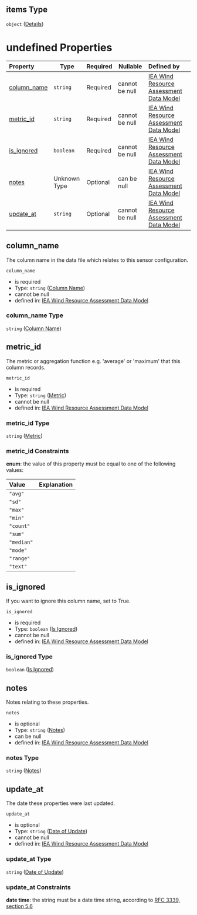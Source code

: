 ## items Type

`object` ([Details](iea43_wra_data_model-properties-measurement-location-measurement-location-properties-measurement-point-items-properties-sensor-configuration-items-properties-column-names-items.md))

# undefined Properties

| Property                    | Type         | Required | Nullable       | Defined by                                                                                                                                                                                                                                                                                                                                                                                                                                                                                                                                       |
| :-------------------------- | ------------ | -------- | -------------- | :----------------------------------------------------------------------------------------------------------------------------------------------------------------------------------------------------------------------------------------------------------------------------------------------------------------------------------------------------------------------------------------------------------------------------------------------------------------------------------------------------------------------------------------------- |
| [column_name](#column_name) | `string`     | Required | cannot be null | [IEA Wind Resource Assessment Data Model](iea43_wra_data_model-properties-measurement-location-measurement-location-properties-measurement-point-items-properties-sensor-configuration-items-properties-column-names-items-properties-column-name.md "https&#x3A;//raw.githubusercontent.com/IEA-Task-43/digital_wra_data_standard/master/schema/iea43_wra_data_model.schema.json#/properties/measurement_location/items/properties/measurement_point/items/properties/sensor_config/items/properties/column_name/items/properties/column_name") |
| [metric_id](#metric_id)     | `string`     | Required | cannot be null | [IEA Wind Resource Assessment Data Model](iea43_wra_data_model-properties-measurement-location-measurement-location-properties-measurement-point-items-properties-sensor-configuration-items-properties-column-names-items-properties-metric.md "https&#x3A;//raw.githubusercontent.com/IEA-Task-43/digital_wra_data_standard/master/schema/iea43_wra_data_model.schema.json#/properties/measurement_location/items/properties/measurement_point/items/properties/sensor_config/items/properties/column_name/items/properties/metric_id")        |
| [is_ignored](#is_ignored)   | `boolean`    | Required | cannot be null | [IEA Wind Resource Assessment Data Model](iea43_wra_data_model-properties-measurement-location-measurement-location-properties-measurement-point-items-properties-sensor-configuration-items-properties-column-names-items-properties-is-ignored.md "https&#x3A;//raw.githubusercontent.com/IEA-Task-43/digital_wra_data_standard/master/schema/iea43_wra_data_model.schema.json#/properties/measurement_location/items/properties/measurement_point/items/properties/sensor_config/items/properties/column_name/items/properties/is_ignored")   |
| [notes](#notes)             | Unknown Type | Optional | can be null    | [IEA Wind Resource Assessment Data Model](iea43_wra_data_model-definitions-notes.md "https&#x3A;//raw.githubusercontent.com/IEA-Task-43/digital_wra_data_standard/master/schema/iea43_wra_data_model.schema.json#/properties/measurement_location/items/properties/measurement_point/items/properties/sensor_config/items/properties/column_name/items/properties/notes")                                                                                                                                                                        |
| [update_at](#update_at)     | `string`     | Optional | cannot be null | [IEA Wind Resource Assessment Data Model](iea43_wra_data_model-definitions-date-of-update.md "https&#x3A;//raw.githubusercontent.com/IEA-Task-43/digital_wra_data_standard/master/schema/iea43_wra_data_model.schema.json#/properties/measurement_location/items/properties/measurement_point/items/properties/sensor_config/items/properties/column_name/items/properties/update_at")                                                                                                                                                           |

## column_name

The column name in the data file which relates to this sensor configuration.


`column_name`

-   is required
-   Type: `string` ([Column Name](iea43_wra_data_model-properties-measurement-location-measurement-location-properties-measurement-point-items-properties-sensor-configuration-items-properties-column-names-items-properties-column-name.md))
-   cannot be null
-   defined in: [IEA Wind Resource Assessment Data Model](iea43_wra_data_model-properties-measurement-location-measurement-location-properties-measurement-point-items-properties-sensor-configuration-items-properties-column-names-items-properties-column-name.md "https&#x3A;//raw.githubusercontent.com/IEA-Task-43/digital_wra_data_standard/master/schema/iea43_wra_data_model.schema.json#/properties/measurement_location/items/properties/measurement_point/items/properties/sensor_config/items/properties/column_name/items/properties/column_name")

### column_name Type

`string` ([Column Name](iea43_wra_data_model-properties-measurement-location-measurement-location-properties-measurement-point-items-properties-sensor-configuration-items-properties-column-names-items-properties-column-name.md))

## metric_id

The metric or aggregation function e.g. 'average' or 'maximum' that this column records.


`metric_id`

-   is required
-   Type: `string` ([Metric](iea43_wra_data_model-properties-measurement-location-measurement-location-properties-measurement-point-items-properties-sensor-configuration-items-properties-column-names-items-properties-metric.md))
-   cannot be null
-   defined in: [IEA Wind Resource Assessment Data Model](iea43_wra_data_model-properties-measurement-location-measurement-location-properties-measurement-point-items-properties-sensor-configuration-items-properties-column-names-items-properties-metric.md "https&#x3A;//raw.githubusercontent.com/IEA-Task-43/digital_wra_data_standard/master/schema/iea43_wra_data_model.schema.json#/properties/measurement_location/items/properties/measurement_point/items/properties/sensor_config/items/properties/column_name/items/properties/metric_id")

### metric_id Type

`string` ([Metric](iea43_wra_data_model-properties-measurement-location-measurement-location-properties-measurement-point-items-properties-sensor-configuration-items-properties-column-names-items-properties-metric.md))

### metric_id Constraints

**enum**: the value of this property must be equal to one of the following values:

| Value      | Explanation |
| :--------- | ----------- |
| `"avg"`    |             |
| `"sd"`     |             |
| `"max"`    |             |
| `"min"`    |             |
| `"count"`  |             |
| `"sum"`    |             |
| `"median"` |             |
| `"mode"`   |             |
| `"range"`  |             |
| `"text"`   |             |

## is_ignored

If you want to ignore this column name, set to True.


`is_ignored`

-   is required
-   Type: `boolean` ([Is Ignored](iea43_wra_data_model-properties-measurement-location-measurement-location-properties-measurement-point-items-properties-sensor-configuration-items-properties-column-names-items-properties-is-ignored.md))
-   cannot be null
-   defined in: [IEA Wind Resource Assessment Data Model](iea43_wra_data_model-properties-measurement-location-measurement-location-properties-measurement-point-items-properties-sensor-configuration-items-properties-column-names-items-properties-is-ignored.md "https&#x3A;//raw.githubusercontent.com/IEA-Task-43/digital_wra_data_standard/master/schema/iea43_wra_data_model.schema.json#/properties/measurement_location/items/properties/measurement_point/items/properties/sensor_config/items/properties/column_name/items/properties/is_ignored")

### is_ignored Type

`boolean` ([Is Ignored](iea43_wra_data_model-properties-measurement-location-measurement-location-properties-measurement-point-items-properties-sensor-configuration-items-properties-column-names-items-properties-is-ignored.md))

## notes

Notes relating to these properties.


`notes`

-   is optional
-   Type: `string` ([Notes](iea43_wra_data_model-definitions-notes.md))
-   can be null
-   defined in: [IEA Wind Resource Assessment Data Model](iea43_wra_data_model-definitions-notes.md "https&#x3A;//raw.githubusercontent.com/IEA-Task-43/digital_wra_data_standard/master/schema/iea43_wra_data_model.schema.json#/properties/measurement_location/items/properties/measurement_point/items/properties/sensor_config/items/properties/column_name/items/properties/notes")

### notes Type

`string` ([Notes](iea43_wra_data_model-definitions-notes.md))

## update_at

The date these properties were last updated.


`update_at`

-   is optional
-   Type: `string` ([Date of Update](iea43_wra_data_model-definitions-date-of-update.md))
-   cannot be null
-   defined in: [IEA Wind Resource Assessment Data Model](iea43_wra_data_model-definitions-date-of-update.md "https&#x3A;//raw.githubusercontent.com/IEA-Task-43/digital_wra_data_standard/master/schema/iea43_wra_data_model.schema.json#/properties/measurement_location/items/properties/measurement_point/items/properties/sensor_config/items/properties/column_name/items/properties/update_at")

### update_at Type

`string` ([Date of Update](iea43_wra_data_model-definitions-date-of-update.md))

### update_at Constraints

**date time**: the string must be a date time string, according to [RFC 3339, section 5.6](https://tools.ietf.org/html/rfc3339 "check the specification")
